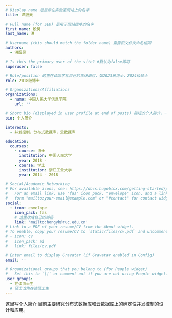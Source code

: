 ```yaml
---
# Display name 是显示在实验室网站上的名字
title: 洪殷昊

# Full name (for SEO) 是用于网站排序的名字
first_name: 殷昊
last_name: 洪

# Username (this should match the folder name) 需要和文件夹命名相同
authors:
  - 洪殷昊

# Is this the primary user of the site? #默认为false即可
superuser: false

# Role/position 这里在读同学写自己的年级即可，如2023级博士，2024级硕士
role: 2018级博士

# Organizations/Affiliations
organizations:
  - name: 中国人民大学信息学院
    url: ''

# Short bio (displayed in user profile at end of posts) 简短的个人简介，一两句话即可
bio: 个人简介

interests:
  - 并发控制，分布式数据库，云数据库

education:
  courses:
    - course: 博士
      institution: 中国人民大学
      year: 2018 - 
    - course: 学士
      institution: 浙江工业大学
      year: 2014 - 2018

# Social/Academic Networking
# For available icons, see: https://docs.hugoblox.com/getting-started/page-builder/#icons
#   For an email link, use "fas" icon pack, "envelope" icon, and a link in the
#   form "mailto:your-email@example.com" or "#contact" for contact widget.
social:
  - icon: envelope
    icon_pack: fas
    # 这里改成自己的邮箱
    link: 'mailto:hongyh@ruc.edu.cn'
# Link to a PDF of your resume/CV from the About widget.
# To enable, copy your resume/CV to `static/files/cv.pdf` and uncomment the lines below.
# - icon: cv
#   icon_pack: ai
#   link: files/cv.pdf

# Enter email to display Gravatar (if Gravatar enabled in Config)
email: ''

# Organizational groups that you belong to (for People widget)
#   Set this to `[]` or comment out if you are not using People widget.
user_groups:
  - 在读博士生
  # 硕士改为在读硕士生
---
```


这里写个人简介
目前主要研究分布式数据库和云数据库上的确定性并发控制的设计和应用。